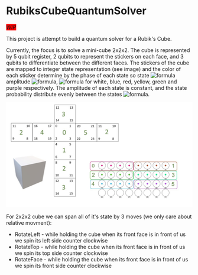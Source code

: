 # RubiksCubeQuantumSolver

<span style="background-color:red"> *WIP*</span>

This project is attempt to build a quantum solver for a Rubik's Cube.

Currently, the focus is to solve a mini-cube 2x2x2. The cube is represented by 5 qubit register, 2 qubits to represent the stickers on each face, and 3 qubits to differentiate between the different faces. The stickers of the cube are mapped to integer state representation (see image) and the color of each sticker determine by the phase of each state so state ![formula](https://render.githubusercontent.com/render/math?math=j) amplitude ![formula](https://render.githubusercontent.com/render/math?math=r_{j}e^{i\theta_{j}}), ![formula](https://render.githubusercontent.com/render/math?math=theta_{j}=0,60,120,180,240,300)  for white, blue, red, yellow, green and purple respectively. The amplitude of each state is constant, and the state probability distribute evenly between the states ![formula](https://render.githubusercontent.com/render/math?math=r_{j}^2=1/24).


![img/CubeMapping.jpg](img/CubeMapping.jpg)

For 2x2x2 cube we can span all of it's state by 3 moves (we only care about relative movment): 
 - RotateLeft - while holding the cube when its front face is in front of us we spin its left side counter clockwise
 - RotateTop - while holding the cube when its front face is in front of us we spin its top side counter clockwise
 - RotateFace - while holding the cube when its front face is in front of us we spin its front side counter clockwise